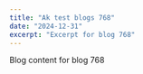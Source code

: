 ```yaml
---
title: "Ak test blogs 768"
date: "2024-12-31"
excerpt: "Excerpt for blog 768"
---
```


Blog content for blog 768